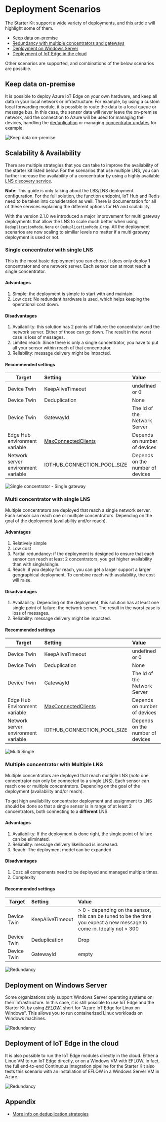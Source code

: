 # Deployment Scenarios

The Starter Kit support a wide variety of deployments, and this article will
highlight some of them.

- [Keep data on-premise](#keep-data-on-premise)
- [Redundancy with multiple concentrators and gateways](#redundancy-with-multiple-concentrators-and-gateways)
- [Deployment on Windows Server](#deployment-on-windows-server)
- [Deployment of IoT Edge in the cloud](#deployment-of-iotedge-in-the-cloud)

Other scenarios are supported, and combinations of the below scenarios are possible.

## Keep data on-premise

It is possible to deploy Azure IoT Edge on your own hardware, and keep all data
in your local network or infrastructure. For example, by using a custom local
forwarding module, it is possible to route the data to a local queue or message
bus. In this case, the sensor data will never leave the on-premise network, and
the connection to Azure will be used for managing the devices, handling the
[deduplication](../adr/007_message_deduplication.md) or managing [concentrator
updates](station-firmware-upgrade.md) for example.

![Keep data on-premise](../images/scenarios/scenario-local-data.png)

## Scalability & Availability

There are multiple strategies that you can take to improve the availability of the starter kit listed below. For the scenarios that use multiple LNS, you can further increase the availability of a concentrator by using a highly available [LNS discovery service](lns-discovery.md).

**Note**: This guide is only talking about the LBS/LNS deployment configuration. For the full solution, the function endpoint,
IoT Hub and Redis need to be taken into consideration as well. There is documentation for all of these services explaining
the different options for HA and scalability.

With the version 2.1.0 we introduced a major improvement for multi gateway deployments that
allow the LNS to scale much better when using `DeduplicationMode.None` or
`DeduplicationMode.Drop`. All the deployment scenarios are now scaling to similiar levels
no matter if a multi gateway deployment is used or not.

### Single concentrator with single LNS

This is the most basic deployment you can chose. It does only deploy 1 concentrator
and one network server. Each sensor can at most reach a single concentrator.

#### Advantages

1. Simple: the deployment is simple to start with and maintain.
1. Low cost: No redundant hardware is used, which helps keeping the operational cost down.

#### Disadvantages

1. Availability: this solution has 2 points of failure: the concentrator and the
network server. Either of those can go down. The result in the worst case is loss
of messages.
1. Limited reach: Since there is only a single concentrator, you have to put all your sensor
within reach of that concentrator.
1. Reliability: message delivery might be impacted.

#### Recommended settings

| Target        | Setting               |Value|
|---------------|:----------------------|:--------|
| Device Twin   |KeepAliveTimeout       |undefined or 0 |
| Device Twin   |Deduplication          |None           |
| Device Twin   |GatewayId              |The Id of the Network Server |
| Edge Hub environment variable |[MaxConnectedClients](https://github.com/Azure/iotedge/blob/master/doc/EnvironmentVariables.md) |Depends on number of devices |
| Network server environment variable |IOTHUB_CONNECTION_POOL_SIZE |Depends on the number of devices |

![Single concentrator - Single gateway](../images/scenarios/1_scale_and_availability.jpg)

### Multi concentrator with single LNS

Multiple concentrators are deployed that reach a single network server. Each sensor can reach one or multiple concentrators. Depending on the goal of the deployment (availability and/or reach).

#### Advantages

1. Relatively simple
1. Low cost
1. Partial redundancy: if the deployment is designed to ensure that each sensor can reach
at least 2 concentrators, you get higher availability than with single/single.
1. Reach: if you deploy for reach, you can get a larger support a larger geographical
deployment. To combine reach with availability, the cost will raise.

#### Disadvantages

1. Availability: Depending on the deployment, this solution has at least one single point of failure: the network server.
The result in the worst case is loss of messages.
1. Reliability: message delivery might be impacted.

#### Recommended settings

| Target        | Setting               |Value|
|---------------|:----------------------|:--------|
| Device Twin   |KeepAliveTimeout       |undefined or 0 |
| Device Twin   |Deduplication          |None           |
| Device Twin   |GatewayId              |The Id of the Network Server |
| Edge Hub Environment variable |[MaxConnectedClients](https://github.com/Azure/iotedge/blob/master/doc/EnvironmentVariables.md) |Depends on number of devices |
| Network server environment variable |IOTHUB_CONNECTION_POOL_SIZE |Depends on the number of devices |

![Multi Single](../images/scenarios/2_scale_and_availability.jpg)

### Multiple concentrator with Multiple LNS

Multiple concentrators are deployed that reach multiple LNS (*note* one concentrator
can only be connected to a single LNS). Each sensor can reach one or multiple concentrators. Depending on the goal of the deployment (availability and/or reach).

To get high availability concentrator deployment and assignment to LNS should be done
so that a single sensor is in range of at least 2 concentrators, both connecting to a
**different** LNS.

#### Advantages

1. Availability: If the deployment is done right, the single point of failure can
be eliminated.
1. Reliability: message delivery likelihood is increased.
1. Reach: The deployment model can be expanded

#### Disadvantages

1. Cost: all components need to be deployed and managed multiple times.
1. Complexity

#### Recommended settings

| Target        | Setting               |Value|
|---------------|:----------------------|:--------|
| Device Twin   |KeepAliveTimeout       | > 0 - depending on the sensor, this can be tuned to be the time you expect a new message to come in. Ideally not > 300 |
| Device Twin   |Deduplication          |Drop           |
| Device Twin   |GatewayId              |empty|

![Redundancy](../images/scenarios/scenario-redundancy.png)

## Deployment on Windows Server

Some organizations only support Windows Server operating systems
on their infrastructure. In this case, it is still possible to use IoT Edge and
the Starter Kit by using [*EFLOW*](https://docs.microsoft.com/en-us/azure/iot-edge/iot-edge-for-linux-on-windows?view=iotedge-2018-06),
short for "Azure IoT Edge for Linux on Windows". This allows you to run containerized Linux
workloads on Windows machines.

![Redundancy](../images/scenarios/scenario-eflow.png)

## Deployment of IoT Edge in the cloud

It is also possible to run the IoT Edge modules directly in the cloud. Either a
Linux VM to run IoT Edge directly, or on a Windows VM with EFLOW.
In fact, the full end-to-end Continuous Integration pipeline for the Starter Kit
also tests this scenario with an installation of EFLOW in a Windows Server VM in Azure.

![Redundancy](../images/scenarios/scenario-edge-in-cloud.png)

## Appendix

- [More info on deduplication strategies](../adr/007_message_deduplication.md)
